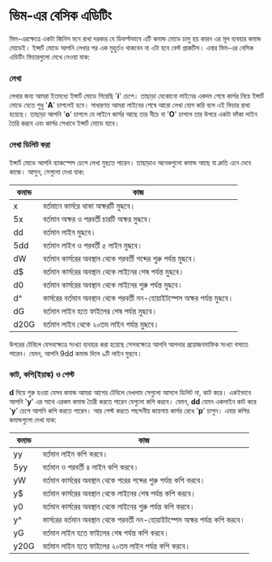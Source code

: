 # ভিম-এর বেসিক এডিটিং #

ভিম-এরক্ষেত্রে একটা জিনিস মনে রাখা দরকার যে ডিফল্টভাবে এটি কমান্ড মোডে চালু হয় কারন এর মূল ব্যবহার কমান্ড মোডেই। ইন্সার্ট মোডে আপনি লেখার পর এক মুহুর্তও থাকবেন না এটা হবে বেস্ট প্রাকটিস। এবার ভিম-এর বেসিক এডিটিং ফিচারগুলো দেখে নেওয়া যাক:

### লেখা ###

লেখার জন্য আমরা ইতমধ্যে ইন্সার্ট মোডে গিয়েছি '**i**' চেপে। তাছাড়া যেকোনো লাইনের একদম শেষে কার্সর নিয়ে ইন্সার্ট মোডে যেতে শুধু '**A**' চাপলেই হবে। সাধারণত আমরা লাইনের শেষে আরো লেখা যোগ করি বলে এই ফিচার রাখা হয়েছে। তাছাড়া আপনি '**o**' চাপলে যে লাইনে কার্সর আছে তার নীচে বা '**O**' চাপলে তার উপরে একটা ফাঁকা লাইন তৈরি করবে এবং কার্সর সেখানে ইন্সার্ট মোডে যাবে।

### লেখা ডিলিট করা ###
ইন্সার্ট মোডে আপনি ব্যাকস্পেস চেপে লেখা মুছতে পারেন। তাছাড়াও অনেকগুলো কমান্ড আছে যা দ্রুতি এনে দেবে কাজে। আসুন, সেগুলো দেখা যাক:

| কমান্ড | কাজ |
| ------- | -------------------- |
| x | বর্তমানে কার্সরে থাকা অক্ষরটি মুছবে। |
| 5x | বর্তমান অক্ষর ও পরবর্তী চারটি অক্ষর মুছবে। |
| dd | বর্তমান লাইন মুছবে। |
| 5dd | বর্তমান লাইন ও পরবর্তী ৫ লাইন মুছবে। |
| dW | বর্তমান কার্সরের অবস্থান থেকে পরবর্তী শব্দের শুরু পর্যন্ত মুছবে। |
| d$ | বর্তমান কার্সরের অবস্থান থেকে লাইনের শেষ পর্যন্ত মুছবে। |
| d0 | বর্তমান কার্সরের অবস্থান থেকে লাইনের শুরু পর্যন্ত মুছবে। |
| d^ | কার্সরের বর্তমান অবস্থান থেকে পরবর্তী নন-হোয়াইটস্পেস অক্ষর পর্যন্ত মুছবে। |
| dG | বর্তমান লাইন হতে ফাইলের শেষ পর্যন্ত মুছবে। |
| d20G | বর্তমান লাইন থেকে ২০তম লাইন পর্যন্ত মুছবে। |

উপরের টেবিলে যেসবক্ষেত্রে সংখ্যা ব্যবহার করা হয়েছে সেসবক্ষেত্রে আপনি আপনার প্রয়োজনমাফিক সংখ্যা বসাতে পারেন। যেমন, আপনি 9dd কমান্ড দিলে ৯টি লাইন মুছবে।

### কাট, কপি(ইয়াঙ্ক) ও পেস্ট ###

**d** দিয়ে শুরু হওয়া যেসব কমান্ড আমরা আগের টেবিলে দেখলাম সেগুলো আসলে ডিলিট না, কাট করে। একইভাবে আপনি '**y**' এর সাথে এরকম কমান্ড তৈরী করতে পারেন যেগুলো কপি করবে। যেমন, **dd** যেমন একলাইন কাট করে '**y**' চেপে আপনি কপি করতে পারেন। আর পেস্ট করতে পছন্দনীয় জায়গায় কার্সর রেখে '**p**' চাপুন। এবার কপির কমান্ডগুলো দেখা যাক:

| কমান্ড | কাজ |
| ------- | -------------------- |
| yy | বর্তমান লাইন কপি করবে। |
| 5yy | বর্তমান ও পরবর্তী ৪ লাইন কপি করবে। |
| yW | বর্তমান কার্সরের অবস্থান থেকে পরের শব্দের শুরু পর্যন্ত কপি করবে। |
| y$ | বর্তমান কার্সরের অবস্থান থেকে লাইনের শেষ পর্যন্ত কপি করবে। |
| y0 | বর্তমান কার্সরের অবস্থান থেকে লাইনের শুরু পর্যন্ত কপি করবে। |
| y^ | কার্সরের বর্তমান অবস্থান থেকে পরবর্তী নন-হোয়াইটস্পেস অক্ষর পর্যন্ত কপি করবে। |
| yG | বর্তমান লাইন হতে ফাইলের শেষ পর্যন্ত কপি করবে। |
| y20G | বর্তমান লাইন হতে ফাইলের ২০তম লাইন  পর্যন্ত কপি করবে। |